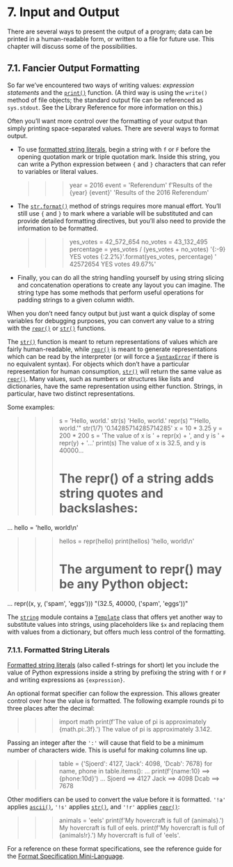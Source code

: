 # 7. Input and Output[](https://docs.python.org/3/tutorial/inputoutput.html#input-and-output "Permalink to this headline")

There are several ways to present the output of a program; data can be printed in a human-readable form, or written to a file for future use. This chapter will discuss some of the possibilities.

## 7.1. Fancier Output Formatting[](https://docs.python.org/3/tutorial/inputoutput.html#fancier-output-formatting "Permalink to this headline")

So far we’ve encountered two ways of writing values:  _expression statements_  and the  [`print()`](https://docs.python.org/3/library/functions.html#print "print")  function. (A third way is using the  `write()`  method of file objects; the standard output file can be referenced as  `sys.stdout`. See the Library Reference for more information on this.)

Often you’ll want more control over the formatting of your output than simply printing space-separated values. There are several ways to format output.

-   To use  [formatted string literals](https://docs.python.org/3/tutorial/inputoutput.html#tut-f-strings), begin a string with  `f`  or  `F`  before the opening quotation mark or triple quotation mark. Inside this string, you can write a Python expression between  `{`  and  `}`  characters that can refer to variables or literal values.
    
    >>>
    
    >>> year = 2016
    >>> event = 'Referendum'
    >>> f'Results of the {year}  {event}'
    'Results of the 2016 Referendum'
    
-   The  [`str.format()`](https://docs.python.org/3/library/stdtypes.html#str.format "str.format")  method of strings requires more manual effort. You’ll still use  `{`  and  `}`  to mark where a variable will be substituted and can provide detailed formatting directives, but you’ll also need to provide the information to be formatted.
    
    >>>
    
    >>> yes_votes = 42_572_654
    >>> no_votes = 43_132_495
    >>> percentage = yes_votes / (yes_votes + no_votes)
    >>> '{:-9} YES votes {:2.2%}'.format(yes_votes, percentage)
    ' 42572654 YES votes  49.67%'
    
-   Finally, you can do all the string handling yourself by using string slicing and concatenation operations to create any layout you can imagine. The string type has some methods that perform useful operations for padding strings to a given column width.
    

When you don’t need fancy output but just want a quick display of some variables for debugging purposes, you can convert any value to a string with the  [`repr()`](https://docs.python.org/3/library/functions.html#repr "repr")  or  [`str()`](https://docs.python.org/3/library/stdtypes.html#str "str")  functions.

The  [`str()`](https://docs.python.org/3/library/stdtypes.html#str "str")  function is meant to return representations of values which are fairly human-readable, while  [`repr()`](https://docs.python.org/3/library/functions.html#repr "repr")  is meant to generate representations which can be read by the interpreter (or will force a  [`SyntaxError`](https://docs.python.org/3/library/exceptions.html#SyntaxError "SyntaxError")  if there is no equivalent syntax). For objects which don’t have a particular representation for human consumption,  [`str()`](https://docs.python.org/3/library/stdtypes.html#str "str")  will return the same value as  [`repr()`](https://docs.python.org/3/library/functions.html#repr "repr"). Many values, such as numbers or structures like lists and dictionaries, have the same representation using either function. Strings, in particular, have two distinct representations.

Some examples:

>>>

>>> s = 'Hello, world.'
>>> str(s)
'Hello, world.'
>>> repr(s)
"'Hello, world.'"
>>> str(1/7)
'0.14285714285714285'
>>> x = 10 * 3.25
>>> y = 200 * 200
>>> s = 'The value of x is ' + repr(x) + ', and y is ' + repr(y) + '...'
>>> print(s)
The value of x is 32.5, and y is 40000...
>>> # The repr() of a string adds string quotes and backslashes:
... hello = 'hello, world\n'
>>> hellos = repr(hello)
>>> print(hellos)
'hello, world\n'
>>> # The argument to repr() may be any Python object:
... repr((x, y, ('spam', 'eggs')))
"(32.5, 40000, ('spam', 'eggs'))"

The  [`string`](https://docs.python.org/3/library/string.html#module-string "string: Common string operations.")  module contains a  [`Template`](https://docs.python.org/3/library/string.html#string.Template "string.Template")  class that offers yet another way to substitute values into strings, using placeholders like  `$x`  and replacing them with values from a dictionary, but offers much less control of the formatting.

### 7.1.1. Formatted String Literals[](https://docs.python.org/3/tutorial/inputoutput.html#formatted-string-literals "Permalink to this headline")

[Formatted string literals](https://docs.python.org/3/reference/lexical_analysis.html#f-strings)  (also called f-strings for short) let you include the value of Python expressions inside a string by prefixing the string with  `f`  or  `F`  and writing expressions as  `{expression}`.

An optional format specifier can follow the expression. This allows greater control over how the value is formatted. The following example rounds pi to three places after the decimal:

>>>

>>> import math
>>> print(f'The value of pi is approximately {math.pi:.3f}.')
The value of pi is approximately 3.142.

Passing an integer after the  `':'`  will cause that field to be a minimum number of characters wide. This is useful for making columns line up.

>>>

>>> table = {'Sjoerd': 4127, 'Jack': 4098, 'Dcab': 7678}
>>> for name, phone in table.items():
...     print(f'{name:10} ==> {phone:10d}')
...
Sjoerd     ==>       4127
Jack       ==>       4098
Dcab       ==>       7678

Other modifiers can be used to convert the value before it is formatted.  `'!a'`  applies  [`ascii()`](https://docs.python.org/3/library/functions.html#ascii "ascii"),  `'!s'`  applies  [`str()`](https://docs.python.org/3/library/stdtypes.html#str "str"), and  `'!r'`  applies  [`repr()`](https://docs.python.org/3/library/functions.html#repr "repr"):

>>>

>>> animals = 'eels'
>>> print(f'My hovercraft is full of {animals}.')
My hovercraft is full of eels.
>>> print(f'My hovercraft is full of {animals!r}.')
My hovercraft is full of 'eels'.

For a reference on these format specifications, see the reference guide for the  [Format Specification Mini-Language](https://docs.python.org/3/library/string.html#formatspec).
